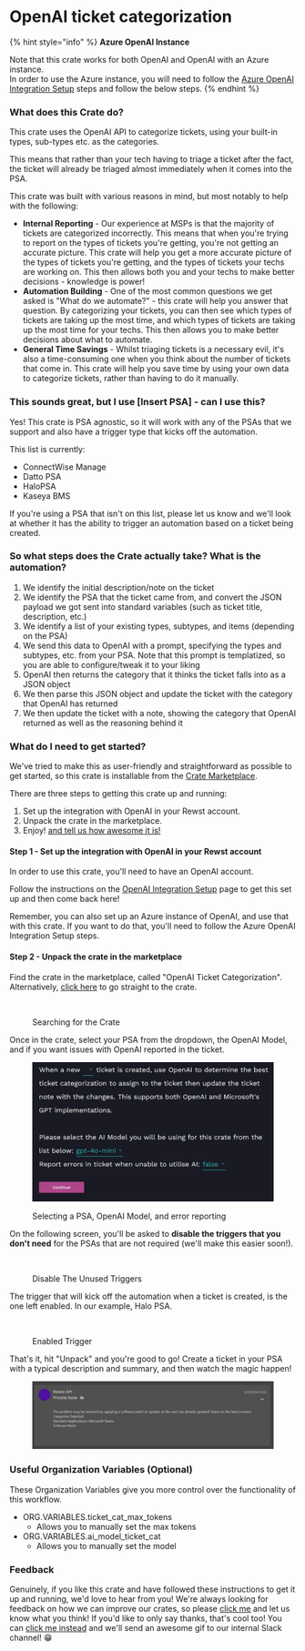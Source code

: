 # OpenAI ticket categorization

{% hint style="info" %}
**Azure OpenAI Instance**

Note that this crate works for both OpenAI and OpenAI with an Azure instance.\
In order to use the Azure instance, you will need to follow the [Azure OpenAI Integration Setup](../../configuration/integrations/individual-integration-documentation/ai/openai/azure-openai-integration-setup.md) steps and follow the below steps.
{% endhint %}

### What does this Crate do?

This crate uses the OpenAI API to categorize tickets, using your built-in types, sub-types etc. as the categories.

This means that rather than your tech having to triage a ticket after the fact, the ticket will already be triaged almost immediately when it comes into the PSA.

This crate was built with various reasons in mind, but most notably to help with the following:

* **Internal Reporting** - Our experience at MSPs is that the majority of tickets are categorized incorrectly. This means that when you're trying to report on the types of tickets you're getting, you're not getting an accurate picture. This crate will help you get a more accurate picture of the types of tickets you're getting, and the types of tickets your techs are working on. This then allows both you and your techs to make better decisions - knowledge is power!
* **Automation Building** - One of the most common questions we get asked is "What do we automate?" - this crate will help you answer that question. By categorizing your tickets, you can then see which types of tickets are taking up the most time, and which types of tickets are taking up the most time for your techs. This then allows you to make better decisions about what to automate.
* **General Time Savings** - Whilst triaging tickets is a necessary evil, it's also a time-consuming one when you think about the number of tickets that come in. This crate will help you save time by using your own data to categorize tickets, rather than having to do it manually.

### This sounds great, but I use \[Insert PSA] - can I use this?

Yes! This crate is PSA agnostic, so it will work with any of the PSAs that we support and also have a trigger type that kicks off the automation.

This list is currently:

* ConnectWise Manage
* Datto PSA
* HaloPSA
* Kaseya BMS

If you're using a PSA that isn't on this list, please let us know and we'll look at whether it has the ability to trigger an automation based on a ticket being created.

### So what steps does the Crate actually take? What is the automation?

1. We identify the initial description/note on the ticket
2. We identify the PSA that the ticket came from, and convert the JSON payload we got sent into standard variables (such as ticket title, description, etc.)
3. We identify a list of your existing types, subtypes, and items (depending on the PSA)
4. We send this data to OpenAI with a prompt, specifying the types and subtypes, etc. from your PSA. Note that this prompt is templatized, so you are able to configure/tweak it to your liking
5. OpenAI then returns the category that it thinks the ticket falls into as a JSON object
6. We then parse this JSON object and update the ticket with the category that OpenAI has returned
7. We then update the ticket with a note, showing the category that OpenAI returned as well as the reasoning behind it

### What do I need to get started?

We've tried to make this as user-friendly and straightforward as possible to get started, so this crate is installable from the [Crate Marketplace](https://app.rewst.io/marketplace/crates/0faa5757-a92a-4d75-9ddc-3549ea51bca2).

There are three steps to getting this crate up and running:

1. Set up the integration with OpenAI in your Rewst account.
2. Unpack the crate in the marketplace.
3. Enjoy! [and tell us how awesome it is!](openai-ticket-categorisation-setup.md#feedback)

#### Step 1 - Set up the integration with OpenAI in your Rewst account

In order to use this crate, you'll need to have an OpenAI account.

Follow the instructions on the [OpenAI Integration Setup](../../configuration/integrations/individual-integration-documentation/ai/openai/openai-integration-setup.md) page to get this set up and then come back here!

Remember, you can also set up an Azure instance of OpenAI, and use that with this crate. If you want to do that, you'll need to follow the Azure OpenAI Integration Setup steps.

#### Step 2 - Unpack the crate in the marketplace

Find the crate in the marketplace, called "OpenAI Ticket Categorization". Alternatively, [click here](https://app.rewst.io/marketplace/crates/0faa5757-a92a-4d75-9ddc-3549ea51bca2) to go straight to the crate.

<figure><img src="../../../.gitbook/assets/CrateInMarketplace.png" alt=""><figcaption><p>Searching for the Crate</p></figcaption></figure>

Once in the crate, select your PSA from the dropdown, the OpenAI Model, and if you want issues with OpenAI reported in the ticket.

<figure><img src="../../../.gitbook/assets/CrateOpenAICategorySelectPSAAndTokens.png" alt=""><figcaption><p>Selecting a PSA, OpenAI Model, and error reporting</p></figcaption></figure>

On the following screen, you'll be asked to **disable the triggers that you don't need** for the PSAs that are not required (we'll make this easier soon!).

<figure><img src="../../../.gitbook/assets/DisabledTriggers.png" alt=""><figcaption><p>Disable The Unused Triggers</p></figcaption></figure>

The trigger that will kick off the automation when a ticket is created, is the one left enabled. In our example, Halo PSA.

<figure><img src="../../../.gitbook/assets/Enabledtriggers.png" alt=""><figcaption><p>Enabled Trigger</p></figcaption></figure>

That's it, hit "Unpack" and you're good to go! Create a ticket in your PSA with a typical description and summary, and then watch the magic happen!

<figure><img src="../../../.gitbook/assets/HaloPSANote.png" alt=""><figcaption></figcaption></figure>

### Useful Organization Variables (Optional)

These Organization Variables give you more control over the functionality of this workflow.

* ORG.VARIABLES.ticket\_cat\_max\_tokens
  * Allows you to manually set the max tokens
* ORG.VARIABLES.ai\_model\_ticket\_cat
  * Allows you to manually set the model

### Feedback

Genuinely, if you like this crate and have followed these instructions to get it up and running, we'd love to hear from you! We're always looking for feedback on how we can improve our crates, so please [click me](mailto:roc@rewst.io) and let us know what you think! If you'd like to only say thanks, that's cool too! You can [click me instead](https://engine.rewst.io/webhooks/custom/trigger/db81c9a8-13f7-458a-9306-287054605844/c47fdd7f-4075-47a8-ba92-94e790e67c06?crate=OpenAITicketCategorisation) and we'll send an awesome gif to our internal Slack channel! 😁
